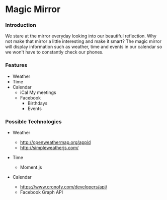 # Magic Mirror

### Introduction
We stare at the mirror everyday looking into our beautiful reflection. Why not make that mirror a little interesting and make it smart? The magic mirror will display information such as weather, time and events in our calendar so we won't have to constantly check our phones. 

### Features
- Weather
- Time
- Calendar
	- iCal
		My meetings
	- Facebook
		- Birthdays
		- Events

### Possible Technologies
- Weather
	- http://openweathermap.org/appid
	- http://simpleweatherjs.com/
		
- Time
	- Moment.js

- Calendar
	- https://www.cronofy.com/developers/api/
	- Facebook Graph API



